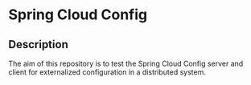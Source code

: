 # Spring Cloud Config

## Description

The aim of this repository is to test the Spring Cloud Config server and client for externalized configuration in a distributed system. 
